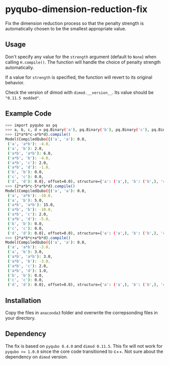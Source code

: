 # pyqubo-dimension-reduction-fix

Fix the dimension reduction process so that the penalty strength is automatically chosen to be the smallest appropriate value.

## Usage

Don't specify any value for the `strength` argument (default to `None`) when calling `H.compile()`. The function will handle the choice of penalty strength automatically.

If a value for `strength` is specified, the function will revert to its original behavior.

Check the version of dimod with `dimod.__version__`. Its value should be `"0.11.5 modded"`.

## Example Code

```bash
>>> import pyqubo as pq
>>> a, b, c, d = pq.Binary('a'), pq.Binary('b'), pq.Binary('c'), pq.Binary('d')
>>> (2*a*b*c-a*b*d).compile()
Model(CompiledQubo({('a', 'a'): 0.0,
 ('a', 'a*b'): -4.0,
 ('a', 'b'): 2.0,
 ('a*b', 'a*b'): 6.0,
 ('a*b', 'b'): -4.0,
 ('a*b', 'c'): 2.0,
 ('a*b', 'd'): -1.0,
 ('b', 'b'): 0.0,
 ('c', 'c'): 0.0,
 ('d', 'd'): 0.0}, offset=0.0), structure={'a': ('a',), 'b': ('b',), 'c': ('c',), 'd': ('d',)})
>>> (2*a*b*c-5*a*b*d).compile()
Model(CompiledQubo({('a', 'a'): 0.0,
 ('a', 'a*b'): -10.0,
 ('a', 'b'): 5.0,
 ('a*b', 'a*b'): 15.0,
 ('a*b', 'b'): -10.0,
 ('a*b', 'c'): 2.0,
 ('a*b', 'd'): -5.0,
 ('b', 'b'): 0.0,
 ('c', 'c'): 0.0,
 ('d', 'd'): 0.0}, offset=0.0), structure={'a': ('a',), 'b': ('b',), 'c': ('c',), 'd': ('d',)})
>>> (2*a*b*c+a*b*d).compile()
Model(CompiledQubo({('a', 'a'): 0.0,
 ('a', 'a*b'): -3.0,
 ('a', 'b'): 3.0,
 ('a*b', 'a*b'): 3.0,
 ('a*b', 'b'): -3.0,
 ('a*b', 'c'): 2.0,
 ('a*b', 'd'): 1.0,
 ('b', 'b'): 0.0,
 ('c', 'c'): 0.0,
 ('d', 'd'): 0.0}, offset=0.0), structure={'a': ('a',), 'b': ('b',), 'c': ('c',), 'd': ('d',)})
```

## Installation

Copy the files in `anaconda3` folder and overwrite the correpsonding files in your directory.

## Dependency

The fix is based on `pyqubo 0.4.0` and `dimod 0.11.5`. This fix will not work for `pyqubo >= 1.0.0` since the core code transitioned to c++. Not sure about the dependency on `dimod` version.
